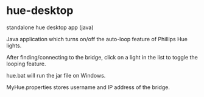 # hue-desktop
standalone hue desktop app (java)

Java application which turns on/off the auto-loop feature of Phillips Hue lights.  

After finding/connecting to the bridge, click on a light in the list to toggle the looping feature.

hue.bat will run the jar file on Windows.

MyHue.properties stores username and IP address of the bridge.

